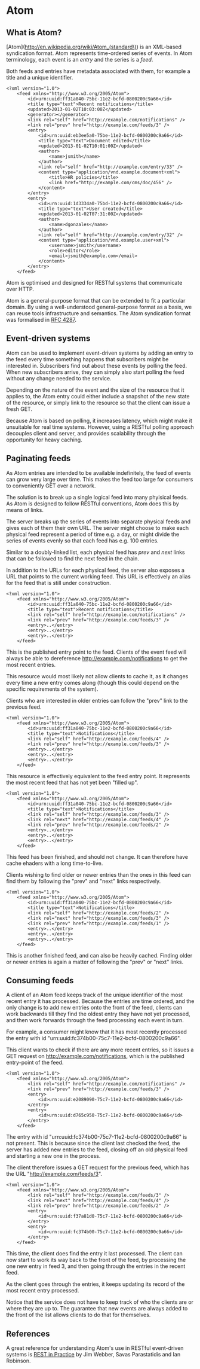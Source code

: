 Atom
====

What is Atom?
------------

[Atom](http://en.wikipedia.org/wiki/Atom_(standard\)) is an XML-based syndication format. Atom represents time-ordered series of events. In Atom terminology, each event is an *entry* and the series is a *feed*.

Both feeds and entries have metadata associated with them, for example a title and a unique identifier.

    <?xml version="1.0">
        <feed xmlns="http://www.w3.org/2005/Atom">
            <id>urn:uuid:ff31a040-75bc-11e2-bcfd-0800200c9a66</id>
            <title type="text">Recent notifications</title>
            <updated>2013-01-02T10:03:00Z</updated>
            <generator></generator>
            <link rel="self" href="http://example.com/notifications" />
            <link rel="prev" href="http://example.com/feeds/3" />
            <entry>
                <id>urn:uuid:eb3ee5a0-75be-11e2-bcfd-0800200c9a66</id>
                <title type="text">Document edited</title>
                <updated>2013-01-02T10:01:00Z</updated>
                <author>
                    <name>jsmith</name>
                </author>
                <link rel="self" href="http://example.com/entry/33" />
                <content type="application/vnd.example.document+xml">
                    <title>HR policies</title>
                    <link href="http://example.com/cms/doc/456" />
                </content>
            </entry>
            <entry>
                <id>urn:uuid:1d3334a0-75bd-11e2-bcfd-0800200c9a66</id>
                <title type="text">User created</title>
                <updated>2013-01-02T07:31:00Z</updated>
                <author>
                    <name>dgonzales</name>
                </author>
                <link rel="self" href="http://example.com/entry/32" />
                <content type="application/vnd.example.user+xml">
                    <username>jsmith</username>
                    <role>editor</role>
                    <email>jsmith@example.com</email>
                </content>
            </entry>
        </feed>

Atom is optimised and designed for RESTful systems that communicate over HTTP.

Atom is a general-purpose format that can be extended to fit a particular domain. By using a well-understood general-purpose format as a basis, we can reuse tools infrastructure and semantics. The Atom syndication format was formalised in [RFC 4287](http://www.ietf.org/rfc/rfc4287).

Event-driven systems
--------------------

Atom can be used to implement event-driven systems by adding an entry to the feed every time something happens that subscribers might be interested in. Subscribers find out about these events by polling the feed. When new subscribers arrive, they can simply also start polling the feed without any change needed to the service.

Depending on the nature of the event and the size of the resource that it applies to, the Atom entry could either include a snapshot of the new state of the resource, or simply link to the resource so that the client can issue a fresh GET.

Because Atom is based on polling, it increases latency, which might make it unsuitable for real time systems. However, using a RESTful polling approach decouples client and server, and provides scalability through the opportunity for heavy caching.

Paginating feeds
----------------

As Atom entries are intended to be available indefinitely, the feed of events can grow very large over time. This makes the feed too large for consumers to conveniently GET over a network.

The solution is to break up a single logical feed into many phyisical feeds. As Atom is designed to follow RESTful conventions, Atom does this by means of links.

The server breaks up the series of events into separate physical feeds and gives each of them their own URL. The server might choose to make each physical feed represent a period of time e.g. a day, or might divide the series of events evenly so that each feed has e.g. 100 entries. 

Similar to a doubly-linked list, each physical feed has *prev* and *next* links that can be followed to find the next feed in the chain.

In addition to the URLs for each physical feed, the server also exposes a URL that points to the current working feed. This URL is effectively an alias for the feed that is still under construction.

    <?xml version="1.0">
        <feed xmlns="http://www.w3.org/2005/Atom">
            <id>urn:uuid:ff31a040-75bc-11e2-bcfd-0800200c9a66</id>
            <title type="text">Recent notifications</title>
            <link rel="self" href="http://example.com/notifications" />
            <link rel="prev" href="http://example.com/feeds/3" />
            <entry>..</entry>
            <entry>..</entry>
            <entry>..</entry>
        </feed>

This is the published entry point to the feed. Clients of the event feed will always be able to dereference http://example.com/notifications to get the most recent entries.

This resource would most likely not allow clients to cache it, as it changes every time a new entry comes along (though this could depend on the specific requirements of the system). 

Clients who are interested in older entries can follow the "prev" link to the previous feed.

    <?xml version="1.0">
        <feed xmlns="http://www.w3.org/2005/Atom">
            <id>urn:uuid:ff31a040-75bc-11e2-bcfd-0800200c9a66</id>
            <title type="text">Notifications</title>
            <link rel="self" href="http://example.com/feeds/4" />
            <link rel="prev" href="http://example.com/feeds/3" />
            <entry>..</entry>
            <entry>..</entry>
            <entry>..</entry>
        </feed>

This resource is effectively equivalent to the feed entry point. It represents the most recent feed that has not yet been "filled up". 

    <?xml version="1.0">
        <feed xmlns="http://www.w3.org/2005/Atom">
            <id>urn:uuid:ff31a040-75bc-11e2-bcfd-0800200c9a66</id>
            <title type="text">Notifications</title>
            <link rel="self" href="http://example.com/feeds/3" />
            <link rel="next" href="http://example.com/feeds/4" />
            <link rel="prev" href="http://example.com/feeds/2" />
            <entry>..</entry>
            <entry>..</entry>
            <entry>..</entry>
        </feed>

This feed has been finished, and should not change. It can therefore have cache ehaders with a long time-to-live.

Clients wishing to find older or newer entries than the ones in this feed can find them by following the "prev" and "next" links respectively. 

    <?xml version="1.0">
        <feed xmlns="http://www.w3.org/2005/Atom">
            <id>urn:uuid:ff31a040-75bc-11e2-bcfd-0800200c9a66</id>
            <title type="text">Notifications</title>
            <link rel="self" href="http://example.com/feeds/2" />
            <link rel="next" href="http://example.com/feeds/3" />
            <link rel="prev" href="http://example.com/feeds/1" />
            <entry>..</entry>
            <entry>..</entry>
            <entry>..</entry>
        </feed>

This is another finished feed, and can also be heavily cached. Finding older or newer entries is again a matter of following the "prev" or "next" links.

Consuming feeds
---------------

A client of an Atom feed keeps track of the unique identifier of the most recent entry it has processed. Because the entries are time ordered, and the only change is to add new entries onto the front of the feed, clients can work backwards till they find the oldest entry they have not yet processed, and then work forwards through the feed processing each event in turn. 

For example, a consumer might know that it has most recently processed the entry with id "urn:uuid:fc374b00-75c7-11e2-bcfd-0800200c9a66".

This client wants to check if there are any more recent entries, so it issues a GET request on http://example.com/notifications, which is the published entry-point of the feed.

    <?xml version="1.0">
        <feed xmlns="http://www.w3.org/2005/Atom">
            <link rel="self" href="http://example.com/notifications" />
            <link rel="prev" href="http://example.com/feeds/3" />
            <entry>
                <id>urn:uuid:e2089090-75c7-11e2-bcfd-0800200c9a66</id>
            </entry>
            <entry>
                <id>urn:uuid:d765c950-75c7-11e2-bcfd-0800200c9a66</id>
            </entry>
        </feed>

The entry with id "urn:uuid:fc374b00-75c7-11e2-bcfd-0800200c9a66" is not present. This is because since the client last checked the feed, the server has added new entries to the feed, closing off an old physical feed and starting a new one in the process.

The client therefore issues a GET request for the previous feed, which has the URL "http://example.com/feeds/3".

    <?xml version="1.0">
        <feed xmlns="http://www.w3.org/2005/Atom">
            <link rel="self" href="http://example.com/feeds/3" />
            <link rel="next" href="http://example.com/feeds/4" />
            <link rel="prev" href="http://example.com/feeds/2" />
            <entry>
                <id>urn:uuid:f37a81d0-75c7-11e2-bcfd-0800200c9a66</id>
            </entry>
            <entry>
                <id>urn:uuid:fc374b00-75c7-11e2-bcfd-0800200c9a66</id>
            </entry>
        </feed>

This time, the client does find the entry it last processed. The client can now start to work its way back to the front of the feed, by processing the one new entry in feed 3, and then going through the entries in the recent feed.

As the client goes through the entries, it keeps updating its record of the most recent entry processed.

Notice that the service does not have to keep track of who the clients are or where they are up to. The guarantee that new events are always added to the front of the list allows clients to do that for themselves.

References
---------

A great reference for understanding Atom's use in RESTful event-driven systems is [REST in Practice](http://restinpractice.com/book/) by Jim Webber, Savas Parastatidis and Ian Robinson.

